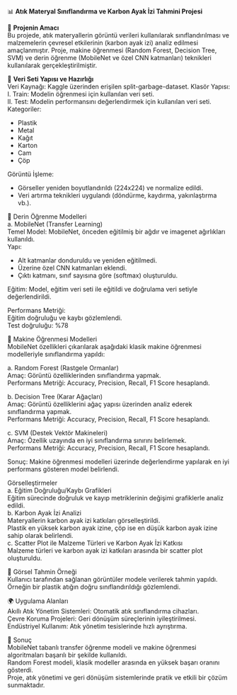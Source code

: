 📊 **Atık Materyal Sınıflandırma ve Karbon Ayak İzi Tahmini Projesi** <br>

🎯 **Projenin Amacı** <br>
Bu projede, atık materyallerin görüntü verileri kullanılarak sınıflandırılması ve malzemelerin çevresel etkilerinin (karbon ayak izi) analiz edilmesi amaçlanmıştır. Proje, makine öğrenmesi (Random Forest, Decision Tree, SVM) ve derin öğrenme (MobileNet ve özel CNN katmanları) teknikleri kullanılarak gerçekleştirilmiştir.

📁 **Veri Seti Yapısı ve Hazırlığı** <br>
Veri Kaynağı: Kaggle üzerinden erişilen split-garbage-dataset.
Klasör Yapısı:
I.  Train: Modelin öğrenmesi için kullanılan veri seti.<br>
II. Test: Modelin performansını değerlendirmek için kullanılan veri seti.<br>
Kategoriler:<br>
- Plastik
- Metal
- Kağıt
- Karton
- Cam
- Çöp

Görüntü İşleme:
- Görseller yeniden boyutlandırıldı (224x224) ve normalize edildi.
- Veri artırma teknikleri uygulandı (döndürme, kaydırma, yakınlaştırma vb.).


🧠 Derin Öğrenme Modelleri<br>
a. MobileNet (Transfer Learning) <br>
Temel Model: MobileNet, önceden eğitilmiş bir ağdır ve imagenet ağırlıkları kullanıldı.<br>
Yapı:
- Alt katmanlar donduruldu ve yeniden eğitilmedi.
- Üzerine özel CNN katmanları eklendi.
- Çıktı katmanı, sınıf sayısına göre (softmax) oluşturuldu.

Eğitim: Model, eğitim veri seti ile eğitildi ve doğrulama veri setiyle değerlendirildi.<br>

Performans Metriği:<br>
Eğitim doğruluğu ve kaybı gözlemlendi.<br>
Test doğruluğu: %78<br>


🤖 Makine Öğrenmesi Modelleri<br>
MobileNet özellikleri çıkarılarak aşağıdaki klasik makine öğrenmesi modelleriyle sınıflandırma yapıldı:

a. Random Forest (Rastgele Ormanlar)<br>
Amaç: Görüntü özelliklerinden sınıflandırma yapmak.<br>
Performans Metriği: Accuracy, Precision, Recall, F1 Score hesaplandı.<br>

b. Decision Tree (Karar Ağaçları)<br>
Amaç: Görüntü özelliklerini ağaç yapısı üzerinden analiz ederek sınıflandırma yapmak.<br>
Performans Metriği: Accuracy, Precision, Recall, F1 Score hesaplandı.<br>

c. SVM (Destek Vektör Makineleri)<br>
Amaç: Özellik uzayında en iyi sınıflandırma sınırını belirlemek.<br>
Performans Metriği: Accuracy, Precision, Recall, F1 Score hesaplandı.<br>

Sonuç: Makine öğrenmesi modelleri üzerinde değerlendirme yapılarak en iyi performans gösteren model belirlendi.<br>

Görselleştirmeler<br>
a. Eğitim Doğruluğu/Kaybı Grafikleri<br>
Eğitim sürecinde doğruluk ve kayıp metriklerinin değişimi grafiklerle analiz edildi.<br>
b. Karbon Ayak İzi Analizi<br>
Materyallerin karbon ayak izi katkıları görselleştirildi.<br>
Plastik en yüksek karbon ayak izine, çöp ise en düşük karbon ayak izine sahip olarak belirlendi.<br>
c. Scatter Plot ile Malzeme Türleri ve Karbon Ayak İzi Katkısı<br>
Malzeme türleri ve karbon ayak izi katkıları arasında bir scatter plot oluşturuldu.<br>

📸 Görsel Tahmin Örneği<br>
Kullanıcı tarafından sağlanan görüntüler modele verilerek tahmin yapıldı.<br>
Örneğin bir plastik atığın doğru sınıflandırıldığı gözlemlendi.<br>

🌍 Uygulama Alanları<br>
Akıllı Atık Yönetim Sistemleri: Otomatik atık sınıflandırma cihazları.<br>
Çevre Koruma Projeleri: Geri dönüşüm süreçlerinin iyileştirilmesi.<br>
Endüstriyel Kullanım: Atık yönetim tesislerinde hızlı ayrıştırma.<br>


📝 Sonuç<br>
MobileNet tabanlı transfer öğrenme modeli ve makine öğrenmesi algoritmaları başarılı bir şekilde kullanıldı.<br>
Random Forest modeli, klasik modeller arasında en yüksek başarı oranını gösterdi.<br>
Proje, atık yönetimi ve geri dönüşüm sistemlerinde pratik ve etkili bir çözüm sunmaktadır.<br>
